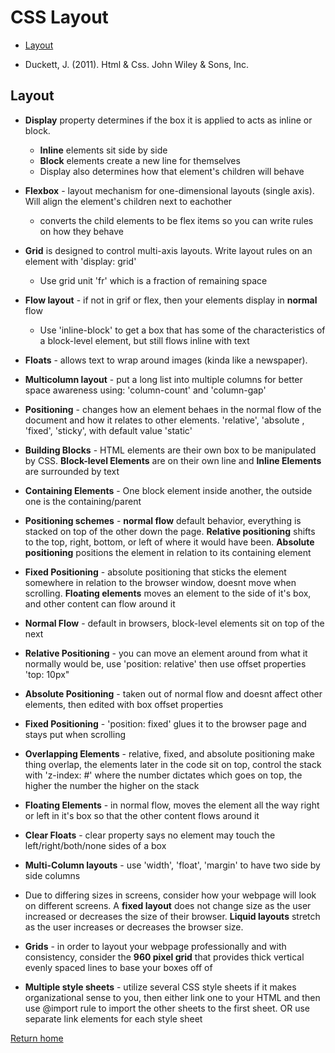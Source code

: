 # CSS Layout

- [Layout](https://web.dev/learn/css/layout/)

- Duckett, J. (2011). Html &amp; Css. John Wiley &amp; Sons, Inc.

## Layout

- **Display** property determines if the box it is applied to acts as inline or block.
  - **Inline** elements sit side by side
  - **Block** elements create a new line for themselves
  - Display also determines how that element's children will behave

- **Flexbox** - layout mechanism for one-dimensional layouts (single axis). Will align the element's children next to eachother
  - converts the child elements to be flex items so you can write rules on how they behave

- **Grid** is designed to control multi-axis layouts. Write layout rules on an element with 'display: grid'
  - Use grid unit 'fr' which is a fraction of remaining space

- **Flow layout** - if not in grif or flex, then your elements display in **normal** flow
  - Use 'inline-block' to get a box that has some of the characteristics of a block-level element, but still flows inline with text

- **Floats** - allows text to wrap around images (kinda like a newspaper).

- **Multicolumn layout** - put a  long list into multiple columns for better space awareness using: 'column-count' and 'column-gap'

- **Positioning** - changes how an element behaes in the normal flow of the document and how it relates to other elements. 'relative', 'absolute
, 'fixed', 'sticky', with default value 'static'

- **Building Blocks** - HTML elements are their own box to be manipulated by CSS. **Block-level Elements** are on their own line and **Inline Elements** are surrounded by text

- **Containing Elements** - One block element inside another, the outside one is the containing/parent

- **Positioning schemes** - **normal flow** default behavior, everything is stacked on top of the other down the page. **Relative positioning** shifts to the top, right, bottom, or left of where it would have been. **Absolute positioning** positions the element in relation to its containing element

- **Fixed Positioning** - absolute positioning that sticks the element somewhere in relation to the browser window, doesnt move when scrolling. **Floating elements**  moves an element to the side of it's box, and other content can flow around it

- **Normal Flow** - default in browsers, block-level elements sit on top of the next

- **Relative Positioning** - you can move an element around from what it normally would be, use 'position: relative' then use offset properties 'top: 10px"

- **Absolute Positioning** - taken out of normal flow and doesnt affect other elements, then edited with box offset properties

- **Fixed Positioning** - 'position: fixed' glues it to the browser page and stays put when scrolling

- **Overlapping Elements** - relative, fixed, and absolute positioning make thing overlap, the elements later in the code sit on top, control the stack with 'z-index: #' where the number dictates which goes on top, the higher the number the higher on the stack

- **Floating Elements** - in normal flow, moves the element all the way right or left in it's box so that the other content flows around it

- **Clear Floats** - clear property says no element may touch the left/right/both/none sides of a box

- **Multi-Column layouts** - use 'width', 'float', 'margin' to have two side by side columns

- Due to differing sizes in screens, consider how your webpage will look on different screens. A **fixed layout** does not change size as the user increased or decreases the size of their browser. **Liquid layouts** stretch as the user increases or decreases the browser size.

- **Grids** - in order to layout your webpage professionally and with consistency, consider the **960 pixel grid** that provides thick vertical evenly spaced lines to base your boxes off of

- **Multiple style sheets** - utilize several CSS style sheets if it makes organizational sense to you, then either link one to your HTML and then use @import rule to import the other sheets to the first sheet. OR use separate link elements for each style sheet

[Return home](https://khofstetter94.github.io/reading-notes/)
